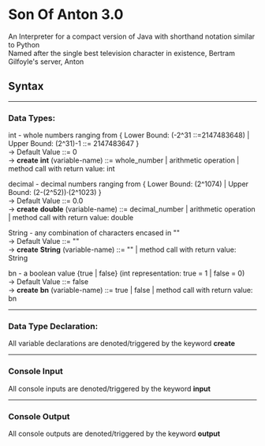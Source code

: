 # Son Of Anton 3.0
An Interpreter for a compact version of Java with shorthand notation similar to Python  
Named after the single best television character in existence, Bertram Gilfoyle's server, Anton  
  
## Syntax  
----------------------------------------------------------  
### Data Types:  
  
int - whole numbers ranging from { Lower Bound: (-2^31 ::=2147483648) | Upper Bound: (2^31)-1 ::= 2147483647 }  
-> Default Value ::= 0  
-> **create** **int** (variable-name) ::= whole_number | arithmetic operation | method call with return value: int  
  
decimal - decimal numbers ranging from { Lower Bound: (2^1074) | Upper Bound: (2-(2^52))·(2^1023) }  
-> Default Value ::= 0.0  
-> **create** **double** (variable-name) ::= decimal_number | arithmetic operation | method call with return value: double  
  
String - any combination of characters encased in ""   
-> Default Value ::= ""  
-> **create** **String** (variable-name) ::= "" | method call with return value: String  
  
bn - a boolean value {true | false} (int representation: true = 1 | false = 0)  
-> Default Value ::= false  
-> **create** **bn** (variable-name) ::= true | false | method call with return value: bn  
  
----------------------------------------------------------  
### Data Type Declaration:  
  
All variable declarations are denoted/triggered by the keyword **create**  

----------------------------------------------------------  
### Console Input

All console inputs are denoted/triggered by the keyword **input**  


----------------------------------------------------------  
### Console Output

All console outputs are denoted/triggered by the keyword **output**  